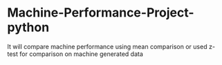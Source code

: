 # Machine-Performance-Project-python
It will compare machine performance using mean comparison or used z-test for comparison on machine generated data
